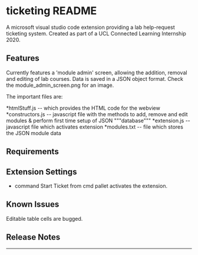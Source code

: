 # ticketing README

A microsoft visual studio code extension providing a lab help-request ticketing system. Created as part of a UCL Connected Learning Internship 2020.

## Features

Currently features a 'module admin' screen, allowing the addition, removal and editing of lab courses. Data is saved in a JSON object format. Check the module_admin_screen.png for an image. 


The important files are: 

*htmlStuff.js      -- which provides the HTML code for the webview
*constructors.js   -- javascript file with the methods to add, remove and edit modules & perform first time setup of JSON """database"""
*extension.js      -- javascript file which activates extension 
*modules.txt       -- file which stores the JSON module data

## Requirements

## Extension Settings

* command Start Ticket from cmd pallet activates the extension. 

## Known Issues

Editable table cells are bugged.

## Release Notes


-----------------------------------------------------------------------------------------------------------
